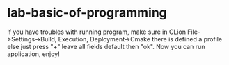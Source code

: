 # lab-basic-of-programming
if you have troubles with running program, make sure
in CLion File->Settings->Build, Execution, Deployment->Cmake
there is defined a profile else just press "+" leave all fields
default then "ok". Now you can run application, enjoy!
